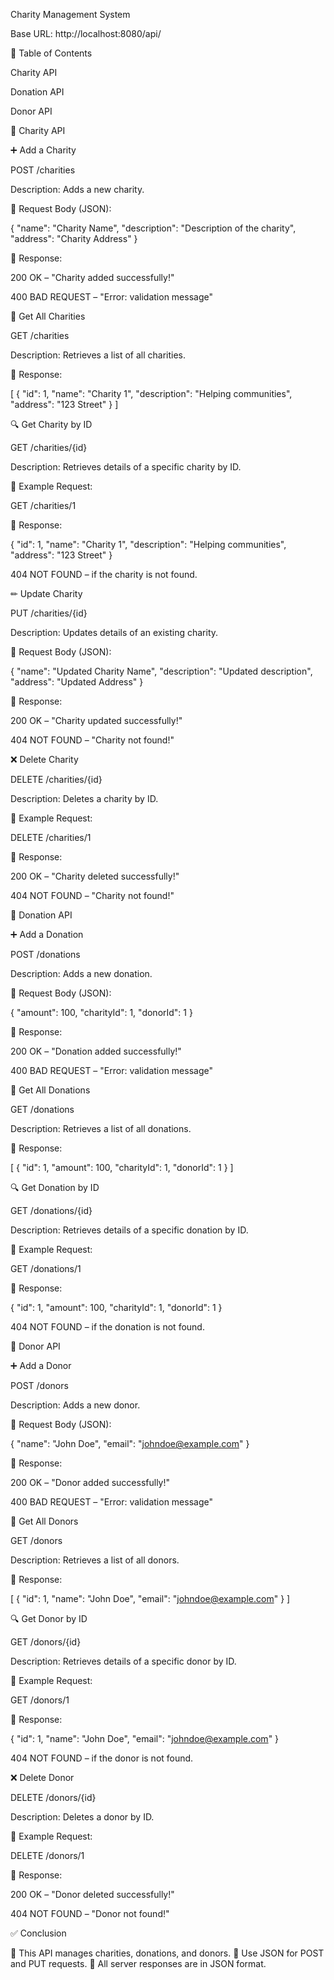 Charity Management System

Base URL: http://localhost:8080/api/

📌 Table of Contents

Charity API

Donation API

Donor API

🏢 Charity API

➕ Add a Charity

POST /charities

Description: Adds a new charity.

🔹 Request Body (JSON):

{
  "name": "Charity Name",
  "description": "Description of the charity",
  "address": "Charity Address"
}

🔹 Response:

200 OK – "Charity added successfully!"

400 BAD REQUEST – "Error: validation message"

📜 Get All Charities

GET /charities

Description: Retrieves a list of all charities.

🔹 Response:

[
  {
    "id": 1,
    "name": "Charity 1",
    "description": "Helping communities",
    "address": "123 Street"
  }
]

🔍 Get Charity by ID

GET /charities/{id}

Description: Retrieves details of a specific charity by ID.

🔹 Example Request:

GET /charities/1

🔹 Response:

{
  "id": 1,
  "name": "Charity 1",
  "description": "Helping communities",
  "address": "123 Street"
}

404 NOT FOUND – if the charity is not found.

✏ Update Charity

PUT /charities/{id}

Description: Updates details of an existing charity.

🔹 Request Body (JSON):

{
  "name": "Updated Charity Name",
  "description": "Updated description",
  "address": "Updated Address"
}

🔹 Response:

200 OK – "Charity updated successfully!"

404 NOT FOUND – "Charity not found!"

❌ Delete Charity

DELETE /charities/{id}

Description: Deletes a charity by ID.

🔹 Example Request:

DELETE /charities/1

🔹 Response:

200 OK – "Charity deleted successfully!"

404 NOT FOUND – "Charity not found!"

💸 Donation API

➕ Add a Donation

POST /donations

Description: Adds a new donation.

🔹 Request Body (JSON):

{
  "amount": 100,
  "charityId": 1,
  "donorId": 1
}

🔹 Response:

200 OK – "Donation added successfully!"

400 BAD REQUEST – "Error: validation message"

📜 Get All Donations

GET /donations

Description: Retrieves a list of all donations.

🔹 Response:

[
  {
    "id": 1,
    "amount": 100,
    "charityId": 1,
    "donorId": 1
  }
]

🔍 Get Donation by ID

GET /donations/{id}

Description: Retrieves details of a specific donation by ID.

🔹 Example Request:

GET /donations/1

🔹 Response:

{
  "id": 1,
  "amount": 100,
  "charityId": 1,
  "donorId": 1
}

404 NOT FOUND – if the donation is not found.

👤 Donor API

➕ Add a Donor

POST /donors

Description: Adds a new donor.

🔹 Request Body (JSON):

{
  "name": "John Doe",
  "email": "johndoe@example.com"
}

🔹 Response:

200 OK – "Donor added successfully!"

400 BAD REQUEST – "Error: validation message"

📜 Get All Donors

GET /donors

Description: Retrieves a list of all donors.

🔹 Response:

[
  {
    "id": 1,
    "name": "John Doe",
    "email": "johndoe@example.com"
  }
]

🔍 Get Donor by ID

GET /donors/{id}

Description: Retrieves details of a specific donor by ID.

🔹 Example Request:

GET /donors/1

🔹 Response:

{
  "id": 1,
  "name": "John Doe",
  "email": "johndoe@example.com"
}

404 NOT FOUND – if the donor is not found.

❌ Delete Donor

DELETE /donors/{id}

Description: Deletes a donor by ID.

🔹 Example Request:

DELETE /donors/1

🔹 Response:

200 OK – "Donor deleted successfully!"

404 NOT FOUND – "Donor not found!"

✅ Conclusion

📌 This API manages charities, donations, and donors.
📌 Use JSON for POST and PUT requests.
📌 All server responses are in JSON format.


